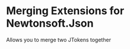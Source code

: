 Merging Extensions for Newtonsoft.Json
======================================

Allows you to merge two JTokens together
